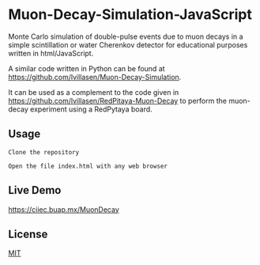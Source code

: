 # Muon-Decay-Simulation-JavaScript

Monte Carlo simulation of double-pulse events due to muon decays in a simple scintillation or water Cherenkov detector for educational purposes written in html/JavaScript.

A similar code written in Python can be found at https://github.com/lvillasen/Muon-Decay-Simulation.

It can be used as a complement to the code given in https://github.com/lvillasen/RedPitaya-Muon-Decay to perform the muon-decay experiment using a RedPytaya board.

## Usage

    Clone the repository
    
    Open the file index.html with any web browser

## Live Demo

https://ciiec.buap.mx/MuonDecay

## License

[MIT](LICENSE)
